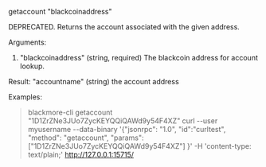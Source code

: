 getaccount "blackcoinaddress"

DEPRECATED. Returns the account associated with the given address.

Arguments:
1. "blackcoinaddress"  (string, required) The blackcoin address for account lookup.

Result:
"accountname"        (string) the account address

Examples:
> blackmore-cli getaccount "1D1ZrZNe3JUo7ZycKEYQQiQAWd9y54F4XZ"
> curl --user myusername --data-binary '{"jsonrpc": "1.0", "id":"curltest", "method": "getaccount", "params": ["1D1ZrZNe3JUo7ZycKEYQQiQAWd9y54F4XZ"] }' -H 'content-type: text/plain;' http://127.0.0.1:15715/


